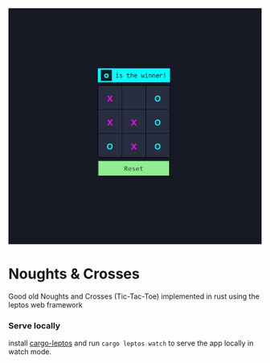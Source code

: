 <picture>
    <img src="https://github.com/SadraMoh/noughts-n-crosses-rs/blob/main/screenshot.png" alt="Noughts and Crosses screenshot">
</picture>

# Noughts & Crosses

Good old Noughts and Crosses (Tic-Tac-Toe) implemented in rust using the leptos web framework

### Serve locally

install <a href="https://github.com/leptos-rs/cargo-leptos">cargo-leptos</a> and run `cargo leptos watch` to serve the app locally in watch mode.
